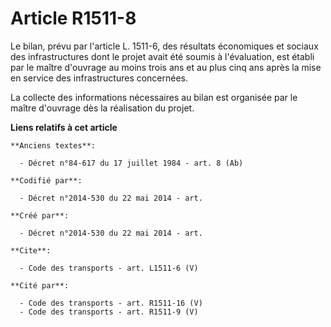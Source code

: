 # Article R1511-8

Le bilan, prévu par l'article L. 1511-6, des résultats économiques et sociaux des infrastructures dont le projet avait été
soumis à l'évaluation, est établi par le maître d'ouvrage au moins trois ans et au plus cinq ans après la mise en service des
infrastructures concernées. 

La collecte des informations nécessaires au bilan est organisée par le maître d'ouvrage dès la réalisation du projet.

**Liens relatifs à cet article**

	**Anciens textes**:

	  - Décret n°84-617 du 17 juillet 1984 - art. 8 (Ab)

	**Codifié par**:

	  - Décret n°2014-530 du 22 mai 2014 - art.

	**Créé par**:

	  - Décret n°2014-530 du 22 mai 2014 - art.

	**Cite**:

	  - Code des transports - art. L1511-6 (V)

	**Cité par**:

	  - Code des transports - art. R1511-16 (V)
	  - Code des transports - art. R1511-9 (V)
